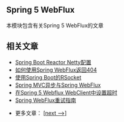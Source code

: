 ## Spring 5 WebFlux

本模块包含有关Spring 5 WebFlux的文章

## 相关文章

+ [Spring Boot Reactor Netty配置](docs/SpringBoot-Reactor-Netty配置.md)
+ [如何使用Spring WebFlux返回404](docs/如何使用SpringWebFlux返回404.md)
+ [使用Spring Boot的RSocket](docs/使用SpringBoot的RSocket.md)
+ [Spring MVC异步与Spring WebFlux](docs/SpringMVC异步与SpringWebFlux.md)
+ [在Spring 5 Webflux WebClient中设置超时](docs/在Spring5-Webflux-WebClient中设置超时.md)
+ [Spring WebFlux重试指南](docs/Spring-WebFlux重试指南.md)

- 更多文章： [[next -->]](../spring-5-webflux-2/README.md)